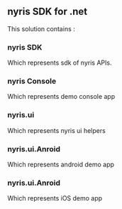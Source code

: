 ﻿## nyris SDK for .net 
This solution contains : 

### nyris SDK
Which represents sdk of nyris APIs.

### nyris Console
Which represents demo console app

### nyris.ui
Which represents nyris ui helpers

### nyris.ui.Anroid
Which represents android demo app

### nyris.ui.Anroid
Which represents iOS demo app